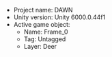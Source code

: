 <!-- UNITY CODE ASSIST INSTRUCTIONS START -->
- Project name: DAWN
- Unity version: Unity 6000.0.44f1
- Active game object:
  - Name: Frame_0
  - Tag: Untagged
  - Layer: Deer
<!-- UNITY CODE ASSIST INSTRUCTIONS END -->